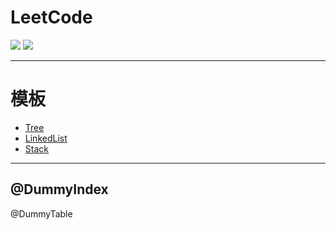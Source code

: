 # LeetCode

![](https://img.shields.io/badge/Language-Go-%2300ADD8)
![](https://img.shields.io/badge/AC-@DummyHeadline-%23F781BE)

---

# 模板
- [Tree](https://github.com/bygo/leetcode/tree/master/templates/tree)
- [LinkedList](https://github.com/bygo/leetcode/tree/master/templates/linked_list)
- [Stack](https://github.com/bygo/leetcode/tree/master/templates/stack)

---
@DummyIndex
---

@DummyTable